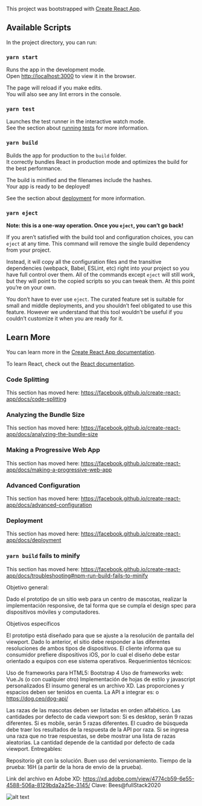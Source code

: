 This project was bootstrapped with [Create React App](https://github.com/facebook/create-react-app).

## Available Scripts

In the project directory, you can run:

### `yarn start`

Runs the app in the development mode.<br />
Open [http://localhost:3000](http://localhost:3000) to view it in the browser.

The page will reload if you make edits.<br />
You will also see any lint errors in the console.

### `yarn test`

Launches the test runner in the interactive watch mode.<br />
See the section about [running tests](https://facebook.github.io/create-react-app/docs/running-tests) for more information.

### `yarn build`

Builds the app for production to the `build` folder.<br />
It correctly bundles React in production mode and optimizes the build for the best performance.

The build is minified and the filenames include the hashes.<br />
Your app is ready to be deployed!

See the section about [deployment](https://facebook.github.io/create-react-app/docs/deployment) for more information.

### `yarn eject`

**Note: this is a one-way operation. Once you `eject`, you can’t go back!**

If you aren’t satisfied with the build tool and configuration choices, you can `eject` at any time. This command will remove the single build dependency from your project.

Instead, it will copy all the configuration files and the transitive dependencies (webpack, Babel, ESLint, etc) right into your project so you have full control over them. All of the commands except `eject` will still work, but they will point to the copied scripts so you can tweak them. At this point you’re on your own.

You don’t have to ever use `eject`. The curated feature set is suitable for small and middle deployments, and you shouldn’t feel obligated to use this feature. However we understand that this tool wouldn’t be useful if you couldn’t customize it when you are ready for it.

## Learn More

You can learn more in the [Create React App documentation](https://facebook.github.io/create-react-app/docs/getting-started).

To learn React, check out the [React documentation](https://reactjs.org/).

### Code Splitting

This section has moved here: https://facebook.github.io/create-react-app/docs/code-splitting

### Analyzing the Bundle Size

This section has moved here: https://facebook.github.io/create-react-app/docs/analyzing-the-bundle-size

### Making a Progressive Web App

This section has moved here: https://facebook.github.io/create-react-app/docs/making-a-progressive-web-app

### Advanced Configuration

This section has moved here: https://facebook.github.io/create-react-app/docs/advanced-configuration

### Deployment

This section has moved here: https://facebook.github.io/create-react-app/docs/deployment

### `yarn build` fails to minify

This section has moved here: https://facebook.github.io/create-react-app/docs/troubleshooting#npm-run-build-fails-to-minify


Objetivo general:

Dado el prototipo de un sitio web para un centro de mascotas, realizar la implementación responsive, de tal forma que se cumpla el design spec para dispositivos móviles y computadores. 

Objetivos específicos

El prototipo está diseñado para que se ajuste a la resolución de pantalla del viewport. Dado lo anterior, el sitio debe responder a las diferentes resoluciones de ambos tipos de dispositivos.
El cliente informa que su consumidor prefiere dispositivos iOS, por lo cual el diseño debe estar orientado a equipos con ese sistema operativos.
Requerimientos técnicos:

Uso de frameworks para HTML5: Bootstrap 4
Uso de frameworks web: Vue.Js (o con cualquier otro)
Implementación de hojas de estilo y javascript personalizados
El insumo general es un archivo XD.
Las proporciones y espacios deben ser tenidos en cuenta.
La API a integrar es:
o   https://dog.ceo/dog-api/

Las razas de las mascotas deben ser listadas en orden alfabético.
Las cantidades por defecto de cada viewport son:
Si es desktop, serán 9 razas diferentes.
Si es mobile, serán 5 razas diferentes.
El cuadro de búsqueda debe traer los resultados de la respuesta de la API por raza. Si se ingresa una raza que no trae respuestas, se debe mostrar una lista de razas aleatorias. La cantidad depende de la cantidad por defecto de cada viewport.
Entregables:

Repositorio git con la solución.
Buen uso del versionamiento.
Tiempo de la prueba: 16H (a partir de la hora de envío de la prueba).

Link del archivo en Adobe XD: https://xd.adobe.com/view/4774cb59-6e55-4588-506a-8129bda2a25e-3145/
Clave: Bees@fullStack2020

![alt text](https://i.imgur.com/M9wop8f.png)